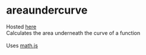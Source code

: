 # areaundercurve
Hosted [here](https://mnenmenth.github.io/areaundercurve)<br>
Calculates the area underneath the curve of a function
<br>
<br>
Uses [math.js](https://mathjs.org/)